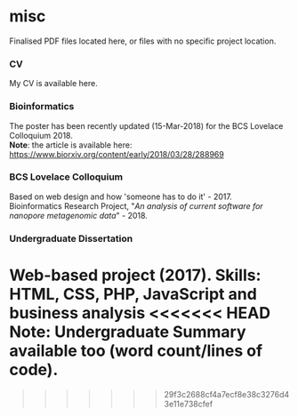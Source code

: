 # misc
Finalised PDF files located here, or files with no specific project location.

### CV
My CV is available here.

### Bioinformatics
The poster has been recently updated (15-Mar-2018) for the BCS Lovelace Colloquium 2018.
<br />
**Note**: the article is available here: https://www.biorxiv.org/content/early/2018/03/28/288969

### BCS Lovelace Colloquium
Based on web design and how 'someone has to do it' - 2017.
<br />
Bioinformatics Research Project, "*An analysis of current software for nanopore metagenomic data*" - 2018.

### Undergraduate Dissertation
Web-based project (2017). Skills: HTML, CSS, PHP, JavaScript and business analysis
<<<<<<< HEAD
**Note**: Undergraduate Summary available too (word count/lines of code).
=======
>>>>>>> 29f3c2688cf4a7ecf8e38c3276d43e11e738cfef

